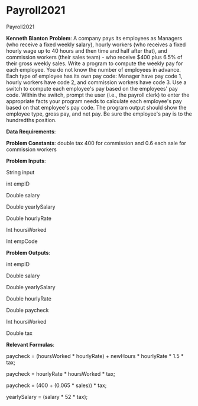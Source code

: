 # Payroll2021
Payroll2021

**Kenneth Blanton**
**Problem**: A company pays its employees as Managers (who receive a fixed weekly salary), hourly workers (who receives a fixed hourly wage up to 40 hours and then time and half after that), and commission workers (their sales team) - who receive $400 plus 6.5% of their gross weekly sales.   Write a program to compute the weekly pay for each employee. You do not know the number of employees in advance.  Each type of employee has its own pay code: Manager have pay code 1, hourly workers have code 2, and commission workers have code 3.  Use a switch to compute each employee's pay based on the employees' pay code. Within the switch, prompt the user (i.e., the payroll clerk) to enter the appropriate facts your program needs to calculate each employee's pay based on that employee's pay code.   The program output should show the employee type, gross pay, and net pay.    Be sure the employee's pay is to the hundredths position.

**Data Requirements**:

**Problem Constants**: double tax
400 for commission and 0.6 each sale for commission workers

**Problem Inputs**:

String input

int empID

Double salary

Double yearlySalary

Double hourlyRate

Int hoursWorked

Int empCode

**Problem Outputs**: 

int empID

Double salary

Double yearlySalary

Double hourlyRate

Double paycheck

Int hoursWorked

Double tax

**Relevant Formulas**:

paycheck =	(hoursWorked * hourlyRate) + newHours * hourlyRate * 1.5 * tax;

paycheck = hourlyRate * hoursWorked * tax;

paycheck = (400 + (0.065 * sales)) * tax;

yearlySalary = (salary * 52 * tax);

